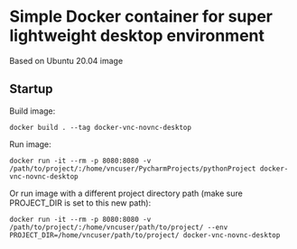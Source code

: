 # Simple Docker container for super lightweight desktop environment

Based on Ubuntu 20.04 image

## Startup
Build image:

`docker build . --tag docker-vnc-novnc-desktop`

Run image:

`docker run -it --rm -p 8080:8080 -v /path/to/project/:/home/vncuser/PycharmProjects/pythonProject docker-vnc-novnc-desktop`

Or run image with a different project directory path (make sure PROJECT_DIR is set to this new path):

`docker run -it --rm -p 8080:8080 -v /path/to/project/:/home/vncuser/path/to/project/ --env PROJECT_DIR=/home/vncuser/path/to/project/ docker-vnc-novnc-desktop`

